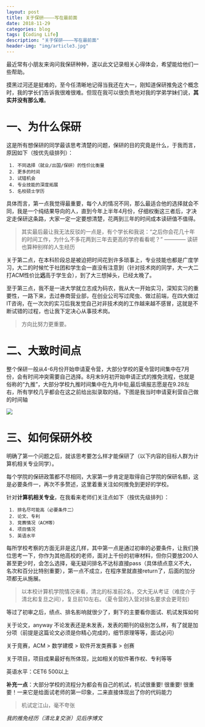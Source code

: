 ```yaml
---
layout: post
title: 关于保研————写在最前面
date: 2018-11-29
categories: blog
tags: [Coding Life]
description: "关于保研————写在最前面"
header-img: "img/article3.jpg"
---
```


最近常有小朋友来询问我保研种种，遂以此文记录相关心得体会，希望能给他们一些帮助。

摸黑过河还是挺难的，至今任清晰地记得当我还在大一，刚知道保研推免这个概念时，我的学长们告诉我很难很难。但现在我可以很负责地对我的学弟学妹们说，**其实并没有那么难**。

# 一、为什么保研
这是所有想保研的同学最该思考清楚的问题，保研的目的究竟是什么，于我而言，原因如下（按优先级排列）：
~~~
 1. 不同选择（就业/出国/保研）的性价比衡量
 2. 更多的时间
 3. 试错机会
 4. 专业技能的深度拓展
 5. 名校硕士学历
~~~
具体而言，第一点我觉得最重要，每个人的情况不同，那么最适合他的选择就会不同，我是一个纯结果导向的人，直到今年上半年4月份，仔细权衡这三者后，才决定走保研这条路，大家一定一定要想清楚，花两到三年的时间成本读研值不值得。
> 其实最后最让我无法反驳的一点是，有个学长和我说：“之后你会花几十年的时间工作，为什么不多花两到三年去更高的学府看看呢？”   ———— 读研也算种别样的人生经历

关于第二点，在本科阶段总是被迫把时间花到许多琐事上，专业技能也都是广度学习，大二的时候忙于社团和学生会一直没有注意到（针对技术岗的同学，大一大二打ACM性价比**远**高于学生会），到了大三想掉头，已经太晚了。

至于第三点，我不是一进大学就立志成为码农，我从大一开始实习，深知实习的重要性，一路下来，去过券商营业部，在创业公司写过爬虫、做过前端，在四大做过IT咨询，在一次次的实习后我发觉自己对非技术岗的工作越来越不感冒，这就是不断试错的过程，也让我下定决心从事技术岗。

> 方向比努力更重要。



# 二、大致时间点

整个保研一般从4-6月份开始申请夏令营，大部分学校的夏令营时间集中在7月份，会有时间冲突需要自己选择。8月末9月初开始申请正式的推免流程，也就是俗称的“九推”，大部分学校九推时间集中在九月中旬,最后填报志愿是在9.28左右，所有学校几乎都会在这之前给出拟录取的结，下图是我当时申请夏利营自己做的时间轴

![](https://img-blog.csdnimg.cn/20181223205927697.png?x-oss-process=image/watermark,type_ZmFuZ3poZW5naGVpdGk,shadow_10,text_aHR0cHM6Ly9ibG9nLmNzZG4ubmV0L3FxXzM3MTkzNzA1,size_16,color_FFFFFF,t_70)


# 三、如何保研外校
明确了第一个问题之后，就该思考要怎么样才能保研了（以下内容的目标人群为计算机相关专业同学）。

每个学院的保研政策都不尽相同，大家第一步肯定是取得自己学院的保研名额，这是必要条件一，再次不多赘述，这里着重关注如何推免到更好的学校。

针对**计算机相关专业**，在我看来老师们关注点如下（按优先级排列）：
~~~
 1. 排名尽可能高（必要条件二）
 2. 论文、专利
 3. 竞赛情况（ACM等）
 4. 项目情况
 5. 英语水平
~~~
每所学校考察的方面无非是这几样，其中第一点是通过初审的必要条件，让我们换位思考一下，你作为其他高校的老师，面对上千份的初审材料，但你只要放200人甚至更少时，会怎么选择，毫无疑问排名不达标直接pass（具体绩点意义不大，名次和百分比特别重要），第一点不成立，在程序里就直接return了，后面的加分项都无从施展。
>以本校计算机学院情况来看，清北的标准前2名，交大无从考证（难度介于清北和复旦之间），复旦前10左右。（夏令营的入营对排名要求会更苛刻）

等过了初审之后，绩点、排名影响就很少了，剩下的主要看你面试、机试发挥如何

关于论文，anyway 不论发表还是未发表，发表的期刊的级别怎么样，有了就是加分项（前提是这篇论文必须是你精心完成的，细节原理等等，面试必问）

关于竞赛，ACM > 数学建模 > 软件开发类赛事 > 创赛

关于项目，项目成果最好有所体现，比如相关的软件著作权、专利等等

英语水平：CET6 500以上

**补充一点**：大部分学校的流程分为都会有自己的机试，机试很重要! 很重要! 很重要！一来它是给面试老师的第一印象，二来直接体现出了你的代码能力
> 机试定江山，毫不夸张


*我的推免经历（清北复交浙）见后序博文*


